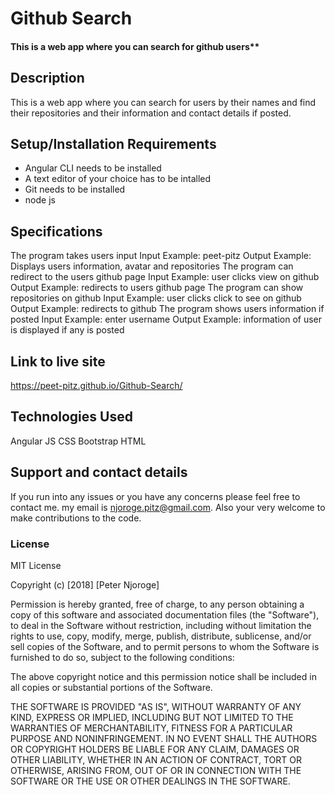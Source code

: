 # Github Search
#### This is a web app where you can search for github users**
## Description
This is a web app where you can search for users by their names and find their repositories and their information and contact details if posted.
## Setup/Installation Requirements
* Angular CLI needs to be installed
* A text editor of your choice has to be intalled
* Git needs to be installed 
* node js
## Specifications
The program takes users input
    Input Example: peet-pitz
	Output Example: Displays users information, avatar and repositories
The program can redirect to the users github page
    Input Example: user clicks view on github
    Output Example: redirects to users github page
The program can show repositories on github
    Input Example: user clicks click to see on github
    Output Example: redirects to github
The program shows users information if posted
    Input Example: enter username 
    Output Example: information of user is displayed if any is posted 
 

## Link to live site
  https://peet-pitz.github.io/Github-Search/

## Technologies Used
Angular JS
CSS
Bootstrap
HTML
## Support and contact details
If you run into any issues or you have any concerns please feel free to contact me. my email is  njoroge.pitz@gmail.com. Also your very welcome to make contributions to the code.
### License
MIT License

Copyright (c) [2018] [Peter Njoroge]

Permission is hereby granted, free of charge, to any person obtaining a copy
of this software and associated documentation files (the "Software"), to deal
in the Software without restriction, including without limitation the rights
to use, copy, modify, merge, publish, distribute, sublicense, and/or sell
copies of the Software, and to permit persons to whom the Software is
furnished to do so, subject to the following conditions:

The above copyright notice and this permission notice shall be included in all
copies or substantial portions of the Software.

THE SOFTWARE IS PROVIDED "AS IS", WITHOUT WARRANTY OF ANY KIND, EXPRESS OR
IMPLIED, INCLUDING BUT NOT LIMITED TO THE WARRANTIES OF MERCHANTABILITY,
FITNESS FOR A PARTICULAR PURPOSE AND NONINFRINGEMENT. IN NO EVENT SHALL THE
AUTHORS OR COPYRIGHT HOLDERS BE LIABLE FOR ANY CLAIM, DAMAGES OR OTHER
LIABILITY, WHETHER IN AN ACTION OF CONTRACT, TORT OR OTHERWISE, ARISING FROM,
OUT OF OR IN CONNECTION WITH THE SOFTWARE OR THE USE OR OTHER DEALINGS IN THE
SOFTWARE.
